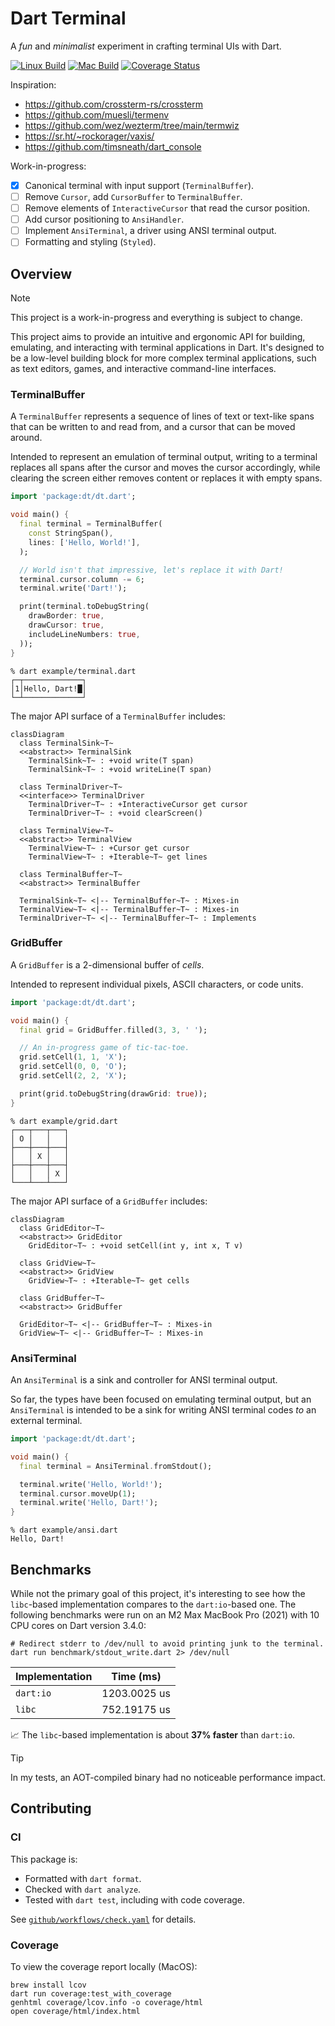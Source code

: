 # Dart Terminal

A _fun_ and _minimalist_ experiment in crafting terminal UIs with Dart.

[![Linux Build](https://github.com/matanlurey/dt/actions/workflows/linux.yaml/badge.svg)](https://github.com/matanlurey/dt/actions/workflows/linux.yaml)
[![Mac Build](https://github.com/matanlurey/dt/actions/workflows/macos.yaml/badge.svg)](https://github.com/matanlurey/dt/actions/workflows/macos.yaml)
[![Coverage Status](https://coveralls.io/repos/github/matanlurey/dt/badge.svg?branch=main)](https://coveralls.io/github/matanlurey/dt?branch=main)

Inspiration:

- <https://github.com/crossterm-rs/crossterm>
- <https://github.com/muesli/termenv>
- <https://github.com/wez/wezterm/tree/main/termwiz>
- <https://sr.ht/~rockorager/vaxis/>
- <https://github.com/timsneath/dart_console>

Work-in-progress:

- [x] Canonical terminal with input support (`TerminalBuffer`).
- [ ] Remove `Cursor`, add `CursorBuffer` to `TerminalBuffer`.
- [ ] Remove elements of `InteractiveCursor` that read the cursor position.
- [ ] Add cursor positioning to `AnsiHandler`.
- [ ] Implement `AnsiTerminal`, a driver using ANSI terminal output.
- [ ] Formatting and styling (`Styled`).

## Overview

> [!NOTE]
> This project is a work-in-progress and everything is subject to change.

This project aims to provide an intuitive and ergonomic API for building,
emulating, and interacting with terminal applications in Dart. It's designed to
be a low-level building block for more complex terminal applications, such as
text editors, games, and interactive command-line interfaces.

### TerminalBuffer

A `TerminalBuffer` represents a sequence of lines of text or text-like spans
that can be written to and read from, and a cursor that can be moved around.

Intended to represent an emulation of terminal output, writing to a terminal replaces all spans after the cursor and moves the cursor accordingly, while clearing the screen either removes content or replaces it with empty spans.

```dart
import 'package:dt/dt.dart';

void main() {
  final terminal = TerminalBuffer(
    const StringSpan(), 
    lines: ['Hello, World!'],
  );

  // World isn't that impressive, let's replace it with Dart!
  terminal.cursor.column -= 6;
  terminal.write('Dart!');

  print(terminal.toDebugString(
    drawBorder: true,
    drawCursor: true,
    includeLineNumbers: true,
  ));
}
```

```shell
% dart example/terminal.dart
┌─┬─────────────┐
│1│Hello, Dart!█│
└─┴─────────────┘
```

The major API surface of a `TerminalBuffer` includes:

```mermaid
classDiagram
  class TerminalSink~T~
  <<abstract>> TerminalSink
    TerminalSink~T~ : +void write(T span)
    TerminalSink~T~ : +void writeLine(T span)

  class TerminalDriver~T~
  <<interface>> TerminalDriver
    TerminalDriver~T~ : +InteractiveCursor get cursor
    TerminalDriver~T~ : +void clearScreen()

  class TerminalView~T~
  <<abstract>> TerminalView
    TerminalView~T~ : +Cursor get cursor
    TerminalView~T~ : +Iterable~T~ get lines

  class TerminalBuffer~T~
  <<abstract>> TerminalBuffer
  
  TerminalSink~T~ <|-- TerminalBuffer~T~ : Mixes-in
  TerminalView~T~ <|-- TerminalBuffer~T~ : Mixes-in
  TerminalDriver~T~ <|-- TerminalBuffer~T~ : Implements
```

### GridBuffer

A `GridBuffer` is a 2-dimensional buffer of _cells_.

Intended to represent individual pixels, ASCII characters, or code units.

```dart
import 'package:dt/dt.dart';

void main() {
  final grid = GridBuffer.filled(3, 3, ' ');

  // An in-progress game of tic-tac-toe.
  grid.setCell(1, 1, 'X');
  grid.setCell(0, 0, 'O');
  grid.setCell(2, 2, 'X');

  print(grid.toDebugString(drawGrid: true));
}
```

```shell
% dart example/grid.dart
┌───┬───┬───┐
│ O │   │   │
├───┼───┼───┤
│   │ X │   │
├───┼───┼───┤
│   │   │ X │
└───┴───┴───┘
```

The major API surface of a `GridBuffer` includes:

```mermaid
classDiagram
  class GridEditor~T~
  <<abstract>> GridEditor
    GridEditor~T~ : +void setCell(int y, int x, T v)

  class GridView~T~
  <<abstract>> GridView
    GridView~T~ : +Iterable~T~ get cells

  class GridBuffer~T~
  <<abstract>> GridBuffer
  
  GridEditor~T~ <|-- GridBuffer~T~ : Mixes-in
  GridView~T~ <|-- GridBuffer~T~ : Mixes-in
```

### AnsiTerminal

An `AnsiTerminal` is a sink and controller for ANSI terminal output.

So far, the types have been focused on emulating terminal output, but an
`AnsiTerminal` is intended to be a sink for writing ANSI terminal codes _to_ an
external terminal.

```dart
import 'package:dt/dt.dart';

void main() {
  final terminal = AnsiTerminal.fromStdout();

  terminal.write('Hello, World!');
  terminal.cursor.moveUp(1);
  terminal.write('Hello, Dart!');
}
```

```shell
% dart example/ansi.dart
Hello, Dart!
```

## Benchmarks

While not the primary goal of this project, it's interesting to see how the
`libc`-based implementation compares to the `dart:io`-based one. The following
benchmarks were run on an M2 Max MacBook Pro (2021) with 10 CPU cores on Dart
version 3.4.0:

```shell
# Redirect stderr to /dev/null to avoid printing junk to the terminal.
dart run benchmark/stdout_write.dart 2> /dev/null
```

| Implementation | Time (ms)       |
| -------------- | --------------- |
| `dart:io`      |  1203.0025 us   |
| `libc`         |  752.19175 us   |

📈 The `libc`-based implementation is about **37% faster** than `dart:io`.

> [!TIP]
> In my tests, an AOT-compiled binary had no noticeable performance impact.

## Contributing

### CI

This package is:

- Formatted with `dart format`.
- Checked with `dart analyze`.
- Tested with `dart test`, including with code coverage.

See [`github/workflows/check.yaml`](./.github/workflows/check.yaml) for details.

### Coverage

To view the coverage report locally (MacOS):

```shell
brew install lcov
dart run coverage:test_with_coverage
genhtml coverage/lcov.info -o coverage/html
open coverage/html/index.html
```
